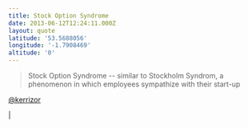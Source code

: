 ```yaml
---
title: Stock Option Syndrome
date: 2013-06-12T12:24:11.000Z
layout: quote
latitude: '53.5688056'
longitude: '-1.7908469'
altitude: '0'
---
```


> Stock Option Syndrome -- similar to Stockholm Syndrom, a phenomenon in which employees sympathize with their start-up 

[@kerrizor](https://twitter.com/kerrizor/status/343593018483433472)



 |
